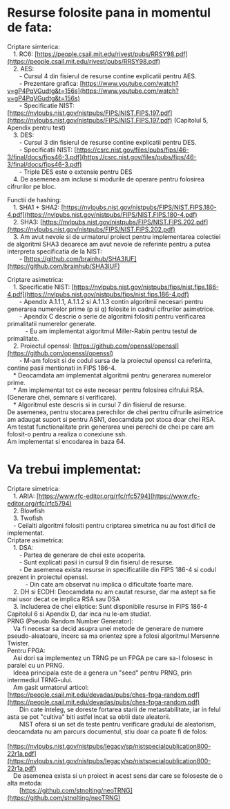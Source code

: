 # Resurse folosite pana in momentul de fata:

Criptare simterica:  
	&emsp;1. RC6: [https://people.csail.mit.edu/rivest/pubs/RRSY98.pdf](https://people.csail.mit.edu/rivest/pubs/RRSY98.pdf)  
	&emsp;2. AES:  
		&emsp;&emsp;- Cursul 4 din fisierul de resurse contine explicatii pentru AES.  
		&emsp;&emsp;- Prezentare grafica: [https://www.youtube.com/watch?v=gP4PqVGudtg&t=156s](https://www.youtube.com/watch?v=gP4PqVGudtg&t=156s)  
		&emsp;&emsp;- Specificatie NIST: [https://nvlpubs.nist.gov/nistpubs/FIPS/NIST.FIPS.197.pdf](https://nvlpubs.nist.gov/nistpubs/FIPS/NIST.FIPS.197.pdf) (Capitolul 5, Apendix pentru test)  
	&emsp;3. DES:  
		&emsp;&emsp;- Cursul 3 din fisierul de resurse contine explicatii pentru DES.  
		&emsp;&emsp;- Specificatii NIST: [https://csrc.nist.gov/files/pubs/fips/46-3/final/docs/fips46-3.pdf](https://csrc.nist.gov/files/pubs/fips/46-3/final/docs/fips46-3.pdf)  
		&emsp;&emsp;- Triple DES este o extensie pentru DES  
	&emsp;4. De asemenea am incluse si modurile de operare pentru folosirea cifrurilor pe bloc.  

Functii de hashing:  
	&emsp;1. SHA1 + SHA2: [https://nvlpubs.nist.gov/nistpubs/FIPS/NIST.FIPS.180-4.pdf](https://nvlpubs.nist.gov/nistpubs/FIPS/NIST.FIPS.180-4.pdf)  
	&emsp;2. SHA3: [https://nvlpubs.nist.gov/nistpubs/FIPS/NIST.FIPS.202.pdf](https://nvlpubs.nist.gov/nistpubs/FIPS/NIST.FIPS.202.pdf)  
	&emsp;3. Am avut nevoie si de urmatorul proiect pentru implementarea colectiei de algoritmi SHA3 deoarece am avut nevoie de referinte pentru a putea interpreta specificatia de la NIST:  
	    &emsp;&emsp;- [https://github.com/brainhub/SHA3IUF](https://github.com/brainhub/SHA3IUF)  

Criptare asimetrica:	
	&emsp;1. Specificatie NIST: [https://nvlpubs.nist.gov/nistpubs/fips/nist.fips.186-4.pdf](https://nvlpubs.nist.gov/nistpubs/fips/nist.fips.186-4.pdf)  
		&emsp;&emsp;- Apendix A.1.1.1, A.1.1.2 si A.1.1.3 contin algoritmii necesari pentru generarea numerelor prime (p si q) folosite in cadrul cifrurilor asimetrice.  
		&emsp;&emsp;- Apendix C descrie o serie de algoritmi folositi pentru verificarea primalitatii numerelor generate.  
		    &emsp;&emsp;&emsp;- Eu am implementat algoritmul Miller-Rabin pentru testul de primalitate.  
	&emsp;2. Proiectul openssl: [https://github.com/openssl/openssl](https://github.com/openssl/openssl)  
		&emsp;&emsp;- M-am folosit si de codul sursa de la proiectul openssl ca referinta, contine pasii mentionati in FIPS 186-4.  
	&emsp;* Deocamdata am implementat algoritmii pentru generarea numerelor prime.  
	&emsp;* Am implementat tot ce este necesar pentru folosirea cifrului RSA. (Generare chei, semnare si verificare).  
	&emsp;* Algoritmul este descris si in cursul 7 din fisierul de resurse.  
De asemenea, pentru stocarea perechilor de chei pentru cifrurile asimetrice am adaugat suport si pentru ASN1, deocamdata pot stoca doar chei RSA.  
Am testat functionalitate prin generarea unei perechi de chei pe care am folosit-o pentru a realiza o conexiune ssh.  
Am implementat si encodarea in baza 64.  
# Va trebui implementat:  
Criptare simetrica:  
	&emsp;1. ARIA: [https://www.rfc-editor.org/rfc/rfc5794](https://www.rfc-editor.org/rfc/rfc5794)  
	&emsp;2. Blowfish  
	&emsp;3. Twofish  
	&emsp;- Ceilalti algoritmi folositi pentru criptarea simetrica nu au fost dificil de implementat.  
Criptare asimetrica:  
	&emsp;1. DSA:  
		&emsp;&emsp;- Partea de generare de chei este acoperita.  
		&emsp;&emsp;- Sunt explicati pasii in cursul 9 din fisierul de resurse.  
		&emsp;&emsp;- De asemenea exista resurse in specificatiile din FIPS 186-4 si codul prezent in proiectul openssl.  
			&emsp;&emsp;&emsp;- Din cate am observat nu implica o dificultate foarte mare.  
	&emsp;2. DH si ECDH:	Deocamdata nu am cautat resurse, dar ma astept sa fie mai usor decat ce implica RSA sau DSA  
	&emsp;3. Includerea de chei eliptice: Sunt disponibile resurse in FIPS 186-4 Capitolul 6 si Apendix D, dar inca nu le-am studiat.  
PRNG (Pseudo Random Number Generator):  
	&emsp;Va fi necesar sa decid asupra unei metode de generare de numere pseudo-aleatoare, incerc sa ma orientez spre a folosi algoritmul Mersenne Twister.  
Pentru FPGA:  
	&emsp;Asi dori sa implementez un TRNG pe un FPGA pe care sa-l folosesc in paralel cu un PRNG.  
		&emsp;Ideea principala este de a genera un "seed" pentru PRNG, prin intermediul TRNG-ului.  
	&emsp;Am gasit urmatorul articol: [https://people.csail.mit.edu/devadas/pubs/ches-fpga-random.pdf](https://people.csail.mit.edu/devadas/pubs/ches-fpga-random.pdf)  
		&emsp;&emsp;Din cate inteleg, se doreste fortarea starii de metastabilitate, iar in felul asta se pot "cultiva" biti astfel incat sa obtii date aleatorii.  
		&emsp;&emsp;NIST ofera si un set de teste pentru verificare gradului de aleatorism, deocamdata nu am parcurs documentul, stiu doar ca poate fi de folos:  
			&emsp;&emsp;&emsp;[https://nvlpubs.nist.gov/nistpubs/legacy/sp/nistspecialpublication800-22r1a.pdf](https://nvlpubs.nist.gov/nistpubs/legacy/sp/nistspecialpublication800-22r1a.pdf)  
	&emsp;De asemenea exista si un proiect in acest sens dar care se foloseste de o alta metoda:  
		&emsp;&emsp;[https://github.com/stnolting/neoTRNG](https://github.com/stnolting/neoTRNG)  

